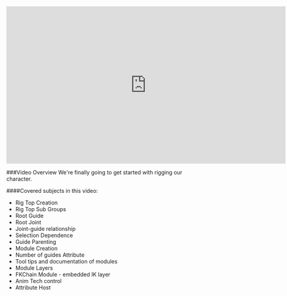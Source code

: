 <iframe width="728" height="409.5" src="https://www.youtube.com/embed/qUZRHL7N6kE" frameborder="0" allow="accelerometer; autoplay; clipboard-write; encrypted-media; gyroscope; picture-in-picture" allowfullscreen></iframe>

###Video Overview
<font>
We're finally going to get started with rigging our character. 
</font>

####Covered subjects in this video:
* Rig Top Creation
* Rig Top Sub Groups
* Root Guide
* Root Joint
* Joint-guide relationship
* Selection Dependence
* Guide Parenting
* Module Creation
* Number of guides Attribute
* Tool tips and documentation of modules
* Module Layers
* FKChain Module - embedded IK layer 
* Anim Tech control
* Attribute Host